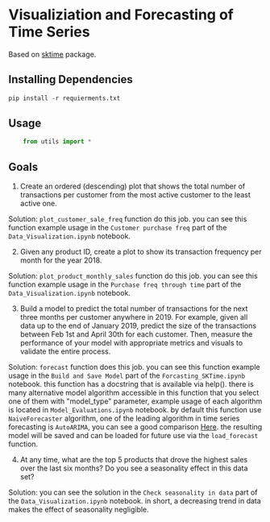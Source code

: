 # Visualiziation and Forecasting of Time Series
Based on [sktime](https://github.com/alan-turing-institute/sktime) package.

## Installing Dependencies
```python
pip install -r requierments.txt
```

## Usage
```python
    from utils import *
```

## Goals

1. Create an ordered (descending) plot that shows the total number of transactions per customer from the most active customer to the least active one.

Solution: ```plot_customer_sale_freq``` function do this job. you can see this function example usage in the ```Customer purchase freq``` part of the ```Data_Visualization.ipynb``` notebook.


2. Given any product ID, create a plot to show its transaction frequency per month for the year 2018.

Solution: ```plot_product_monthly_sales``` function do this job. you can see this function example usage in the ```Purchase freq through time``` part of the ```Data_Visualization.ipynb``` notebook.

3. Build a model to predict the total number of transactions for the next three months per customer anywhere in 2019. For example, given all data up to the end of January 2019, predict the size of the transactions between Feb 1st and April 30th for each customer. Then, measure the performance of your model with appropriate metrics and visuals to validate the entire process.

Solution: ```forecast``` function does this job. you can see this function example usage in the ```Build and Save Model``` part of the ```Forcasting_SKTime.ipynb``` notebook. this function has a docstring that is available via help(). there is many alternative model algorithm accessible in this function that you select one of them with "model_type" parameter, example usage of each algorithm is located in ```Model_Evaluations.ipynb``` notebook. by default this function use ```NaiveForecaster``` algorithm, one of the leading algorithm in time series forecasting is ```AutoARIMA```, you can see a good comparison [Here](https://medium.com/analytics-vidhya/time-series-forecasting-arima-vs-lstm-vs-prophet-62241c203a3b).
the resulting model will be saved and can be loaded for future use via the ```load_forecast``` function.


4. At any time, what are the top 5 products that drove the highest sales over the last six months? Do you see a seasonality effect in this data set?

Solution: you can see the solution in the ```Check seasonality in data``` part of the ```Data_Visualization.ipynb``` notebook. in short, a decreasing trend in data makes the effect of seasonality negligible.
